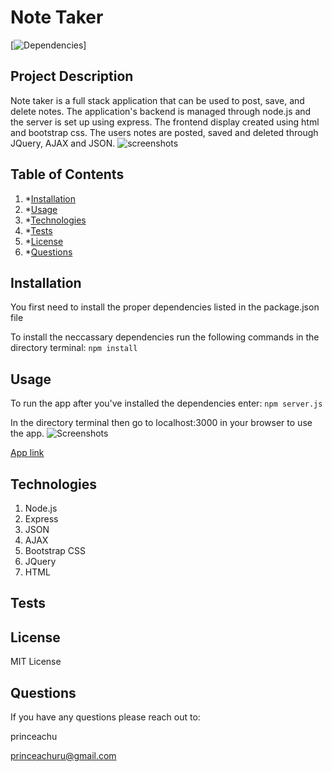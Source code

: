 # Note Taker

[![Dependencies](https://img.shields.io/badge/npm%20-inquirer-blue)]

## Project Description

Note taker is a full stack application that can be used to post, save, and delete notes. The application's backend is managed through node.js and the server is set up using express. The frontend display created using html and bootstrap css. The users notes are posted, saved and deleted through JQuery, AJAX and JSON.
![screenshots](https://user-images.githubusercontent.com/63522610/90927349-f0b86b80-e3c2-11ea-8697-606794e5fc2d.png)

## Table of Contents

1. \*[Installation](#installation)
2. \*[Usage](#usage)
3. \*[Technologies](#technologies)
4. \*[Tests](#tests)
5. \*[License](#license)
6. \*[Questions](#questions)

## Installation

You first need to install the proper dependencies listed in the package.json file

To install the neccassary dependencies run the following commands in the directory terminal: `npm install`

## Usage

To run the app after you've installed the dependencies enter: `npm server.js`

In the directory terminal then go to localhost:3000 in your browser to use the app.
![Screenshots](https://user-images.githubusercontent.com/63522610/90927903-ecd91900-e3c3-11ea-9bc6-ae8ffb00dd6a.png)

[App link](https://note-taker-prince.herokuapp.com/)

## Technologies

1. Node.js
2. Express
3. JSON
4. AJAX
5. Bootstrap CSS
6. JQuery
7. HTML

## Tests

## License

MIT License

## Questions

If you have any questions please reach out to:

princeachu

princeachuru@gmail.com
